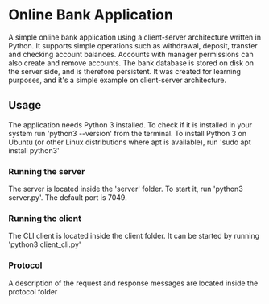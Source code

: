 # Online Bank Application
A simple online bank application using a client-server architecture written in Python. It supports simple operations such as withdrawal, deposit, transfer and checking account balances. Accounts with manager permissions can also create and remove accounts. The bank database is stored on disk on the server side, and is therefore persistent. It was created for learning purposes, and it's a simple example on client-server architecture.

## Usage
The application needs Python 3 installed. To check if it is installed in your system run 'python3 --version' from the terminal.
To install Python 3 on Ubuntu (or other Linux distributions where apt is available), run 'sudo apt install python3'

### Running the server
The server is located inside the 'server' folder. To start it, run 'python3 server.py'. The default port is 7049.

### Running the client
The CLI client is located inside the client folder. It can be started by running 'python3 client_cli.py'

### Protocol
A description of the request and response messages are located inside the protocol folder

